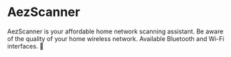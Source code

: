 # AezScanner
AezScanner is your affordable home network scanning assistant. Be aware of the quality of your home wireless network. Available Bluetooth and Wi-Fi interfaces. 🚀

